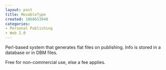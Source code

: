 ```yaml
--- 
layout: post
title: MovableType
created: 1068653940
categories: 
- Personal Publishing
- Web 2.0
---
```

Perl-based system that generates flat files on publishing. Info is stored in a database or in DBM files.

Free for non-commercial use, else a fee applies.
